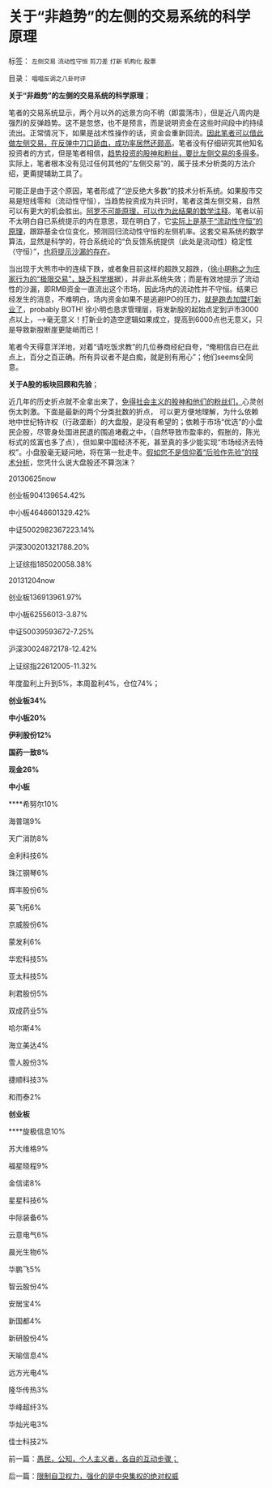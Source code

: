 # 关于“非趋势”的左侧的交易系统的科学原理

标签： `左侧交易` `流动性守恒` `剪刀差` `打新` `机构化` `股票` 

目录： `唱唱反调之八卦时评`

**关于“非趋势”的左侧的交易系统的科学原理**；

笔者的交易系统显示，两个月以外的远景方向不明（即震荡市），但是近八周内是强烈的反弹趋势。这不是忽悠，也不是预言，而是说明资金在这些时间段中的持续流出。正常情况下，如果是战术性操作的话，资金会重新回流。[因此笔者可以借此做左侧交易，在反弹中刀口舔血，成功率居然还颇高](../../../2008/9/19/A股机构市不能右侧交易做趋势.md)。笔者没有仔细研究其他知名投资者的方式，但是笔者相信，[趋势投资的股神和粉丝，要比左侧交易的多得多](../../../2012/11/30/股神操盘手多是“五无”股神，股神秘笈早就失效了.md)。实际上，笔者根本没有见过任何其他的“左侧交易”的，属于技术分析类的方法介绍，更甭提辅助工具了。

可能正是由于这个原因，笔者形成了“逆反绝大多数”的技术分析系统。如果股市交易是短线零和（流动性守恒），当趋势投资成为共识时，笔者这类左侧交易，自然可以有更大的机会胜出。[阿罗不可能原理，可以作为此结果的数学注释](../../../2012/1/5/A股机构化超过60%，还打压小盘股，就注定大熊市.md)。笔者以前不太明白自已系统提示的内在意思，现在明白了，它[实际上是基于“流动性守恒”的原理](http://blog.sina.com.cn/s/blog_6451303f0100np92.html)，跟踪基金仓位变化，预测回归流动性守恒的左侧机率。这套交易系统的数学算法，显然是科学的，符合系统论的“负反馈系统提供（此处是流动性）稳定性（守恒）”，[也将提示沙漏的存在](../../../2014/1/14/破坏系统完整性的沙漏,打新者炒新形成的“系统沙漏”.md)。

当出现于大熊市中的连续下跌，或者象目前这样的超跌又超跌，（[徐小明称之为庄家行为的“极限交易”，缺乏科学根](../../../2013/10/22/庄家文学中“拉高打压出货”神话的真实程度.md)据），并非此系统失效；而是有效地提示了流动性的沙漏，即RMB资金一直流出这个市场，因此场内的流动性并不守恒。结果已经发生的消息，不难明白，场内资金如果不是逃避IPO的压力，[就是跑去加盟打新业了](../../../2014/1/14/证监会和散户都应好好反思，打新业股神和机构的恶毒忽悠.md)，probably
BOTH!
徐小明也恳求管理层，将发新股的起始点定到沪市3000点以上，——>毫无意义！打新业的造空逻辑如果成立，提高到6000点也无意义，只是导致新股断崖更陡峭而已！

笔者今天得意洋洋地，对着“请吃饭求教”的几位券商经纪自夸，“俺相信自已在此点上，百分之百正确。所有异议者不是白痴，就是别有用心”；他们seems全同意。

**关于A股的板块回顾和先验**；

近几年的历史折点就不全拿出来了，[免得社会主义的股神和他们的粉丝们，](../../../2014/1/15/“造假者强制退市”极有可能是“马丁神父定律”之肇始！.md)心灵创伤太刺激。下面是最新的两个分类批数的折点，
可以更方便地理解，为什么依赖地中世纪特许权（行政垄断）的大盘股，是没有希望的；依赖于市场“优选”的小盘民企股，尽管身处国进民退的围追堵截之中，（自然导致市盈率的，假胀的，陈光标式的炫富也多了点），但如果中国经济不死，甚至真的多少能实现“市场经济去特权”。小盘股毫无疑问地，将在第一批走牛。[假如您不是信仰着“后验作先验”的技术分析](../../../2013/6/18/职业股神的四大专业原则；.md)，您凭什么说大盘股还不算泡沫？

20130625now

创业板904139654.42%

中小板4646601329.42%

中证5002982367223.14%

沪深300201321788.20%

上证综指185020058.38%

20131204now

创业板136913961.97%

中小板62556013-3.87%

中证50039593672-7.25%

沪深30024872178-12.42%

上证综指22612005-11.32%

年度盈利上升到5%，本周盈利4%，仓位74%；

**创业板34%**

**中小板20%**

**伊利股份12%**

**国药一致8%**

**现金26%**

**中小板**

****希努尔10%

海普瑞9%

天广消防8%

金利科技6%

珠江钢琴6%

辉丰股份6%

英飞拓6%

京威股份6%

蒙发利6%

华宏科技5%

亚太科技5%

利君股份5%

双成药业5%

哈尔斯4%

海立美达4%

雪人股份3%

捷顺科技3%

和而泰2%



**创业板**

****旋极信息10%

苏大维格9%

福星晓程9%

金信诺8%

星星科技6%

中际装备6%

云意电气6%

晨光生物6%

华鹏飞5%

智云股份4%

安居宝4%

新国都4%

新研股份4%

天喻信息4%

远方光电4%

隆华传热3%

华峰超纤3%

华灿光电3%

佳士科技2%

前一篇：[愚民，公知，个人主义者，各自的互动步骤；](../../../2014/1/17/愚民，公知，个人主义者，各自的互动步骤；.md)

后一篇：[限制自卫权力，强化的是中央集权的绝对权威](../../../2014/1/18/限制自卫权力，强化的是中央集权的绝对权威.md)